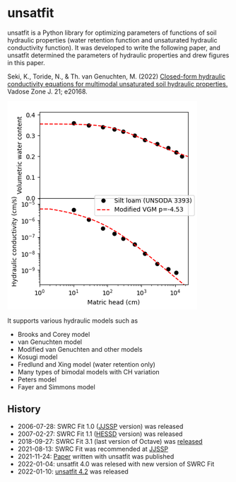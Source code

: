 # unsatfit

unsatfit is a Python library for optimizing parameters of functions of soil hydraulic properties (water retention function and unsaturated hydraulic conductivity function). It was developed to write the following paper, and unsatfit determined the parameters of hydraulic properties and drew figures in this paper.

Seki, K., Toride, N., & Th. van Genuchten, M. (2022) [Closed-form hydraulic conductivity equations for multimodal unsaturated soil hydraulic properties.](https://doi.org/10.1002/vzj2.20168) Vadose Zone J. 21; e20168.

![VG-Mualem](sample/VG-Mualem.png "VG-Mualem")

It supports various hydraulic models such as

- Brooks and Corey model
- van Genuchten model
- Modified van Genuchten and other models
- Kosugi model
- Fredlund and Xing model (water retention only)
- Many types of bimodal models with CH variation
- Peters model
- Fayer and Simmons model

## History

- 2006-07-28: SWRC Fit 1.0 ([JJSSP](https://js-soilphysics.com/downloads/pdf/105067.pdf) version) was released 
- 2007-02-27: SWRC Fit 1.1 ([HESSD](http://dx.doi.org/10.5194/hessd-4-407-2007) version) was released
- 2018-09-27: SWRC Fit 3.1 (last version of Octave) was [released](https://github.com/sekika/swrcfit/releases/tag/v3.1)
- 2021-08-13: SWRC Fit was recommended at [JJSSP](https://doi.org/10.34467/jssoilphysics.148.0_45)
- 2021-11-24: [Paper](https://doi.org/10.1002/vzj2.20168) written with unsatfit was published
- 2022-01-04: unsatfit 4.0 was relesed with new version of SWRC Fit
- 2022-01-10: [unsatfit 4.2](https://pypi.org/project/unsatfit/#history) was released
